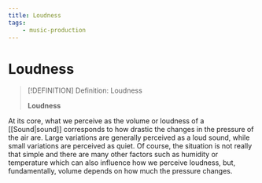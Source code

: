 ```yaml
---
title: Loudness
tags:
    - music-production
---
```


# Loudness

>[!DEFINITION] Definition: Loudness
>
>**Loudness** 
>

At its core, what we perceive as the volume or loudness of a [[Sound|sound]] corresponds to how drastic the changes in the pressure of the air are. Large variations are generally perceived as a loud sound, while small variations are perceived as quiet. Of course, the situation is not really that simple and there are many other factors such as humidity or temperature which can also influence how we perceive loudness, but, fundamentally, volume depends on how much the pressure changes.